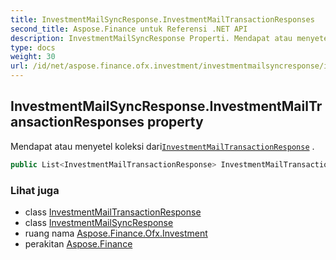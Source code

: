 ```yaml
---
title: InvestmentMailSyncResponse.InvestmentMailTransactionResponses
second_title: Aspose.Finance untuk Referensi .NET API
description: InvestmentMailSyncResponse Properti. Mendapat atau menyetel koleksi dariInvestmentMailTransactionResponse .
type: docs
weight: 30
url: /id/net/aspose.finance.ofx.investment/investmentmailsyncresponse/investmentmailtransactionresponses/
---
```

## InvestmentMailSyncResponse.InvestmentMailTransactionResponses property

Mendapat atau menyetel koleksi dari[`InvestmentMailTransactionResponse`](../../investmentmailtransactionresponse/) .

```csharp
public List<InvestmentMailTransactionResponse> InvestmentMailTransactionResponses { get; set; }
```

### Lihat juga

* class [InvestmentMailTransactionResponse](../../investmentmailtransactionresponse/)
* class [InvestmentMailSyncResponse](../)
* ruang nama [Aspose.Finance.Ofx.Investment](../../investmentmailsyncresponse/)
* perakitan [Aspose.Finance](../../../)


